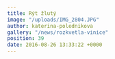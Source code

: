 ```yaml
---
title: Rýt žlutý
image: "/uploads/IMG_2804.JPG"
author: katerina-polednikova
gallery: "/news/rozkvetla-vinice"
position: 39
date: 2016-08-26 13:33:22 +0000
---
```

